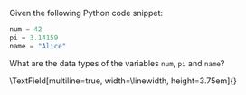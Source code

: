 Given the following Python code snippet:

```python
num = 42
pi = 3.14159
name = "Alice"
```

What are the data types of the variables `num`, `pi` and `name`?

\TextField[multiline=true, width=\linewidth, height=3.75em]{}